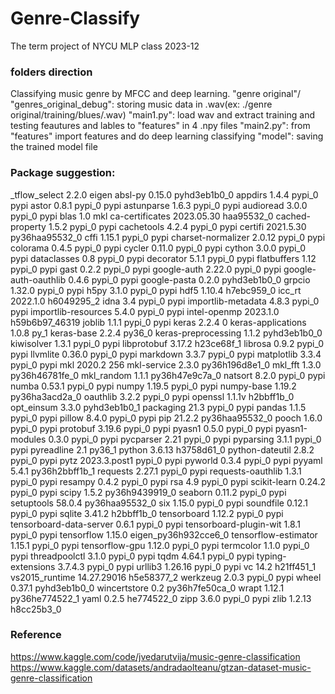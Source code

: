 # Genre-Classify
The term project of NYCU MLP class 2023-12

### folders direction
Classifying music genre by MFCC and deep learning. 
"genre original"/ "genres_original_debug": storing music data in .wav(ex: ./genre original/training/blues/.wav)
"main1.py": load wav and extract training and testing feautures and lables to "features" in 4 .npy files
"main2.py": from "features" import features and do deep learning classifying
"model": saving the trained model file

### Package suggestion:
_tflow_select             2.2.0                     eigen
absl-py                   0.15.0             pyhd3eb1b0_0
appdirs                   1.4.4                    pypi_0    pypi
astor                     0.8.1                    pypi_0    pypi
astunparse                1.6.3                    pypi_0    pypi
audioread                 3.0.0                    pypi_0    pypi
blas                      1.0                         mkl
ca-certificates           2023.05.30           haa95532_0
cached-property           1.5.2                    pypi_0    pypi
cachetools                4.2.4                    pypi_0    pypi
certifi                   2021.5.30        py36haa95532_0
cffi                      1.15.1                   pypi_0    pypi
charset-normalizer        2.0.12                   pypi_0    pypi
colorama                  0.4.5                    pypi_0    pypi
cycler                    0.11.0                   pypi_0    pypi
cython                    3.0.0                    pypi_0    pypi
dataclasses               0.8                      pypi_0    pypi
decorator                 5.1.1                    pypi_0    pypi
flatbuffers               1.12                     pypi_0    pypi
gast                      0.2.2                    pypi_0    pypi
google-auth               2.22.0                   pypi_0    pypi
google-auth-oauthlib      0.4.6                    pypi_0    pypi
google-pasta              0.2.0              pyhd3eb1b0_0
grpcio                    1.32.0                   pypi_0    pypi
h5py                      3.1.0                    pypi_0    pypi
hdf5                      1.10.4               h7ebc959_0
icc_rt                    2022.1.0             h6049295_2
idna                      3.4                      pypi_0    pypi
importlib-metadata        4.8.3                    pypi_0    pypi
importlib-resources       5.4.0                    pypi_0    pypi
intel-openmp              2023.1.0         h59b6b97_46319
joblib                    1.1.1                    pypi_0    pypi
keras                     2.2.4                         0
keras-applications        1.0.8                      py_1
keras-base                2.2.4                    py36_0
keras-preprocessing       1.1.2              pyhd3eb1b0_0
kiwisolver                1.3.1                    pypi_0    pypi
libprotobuf               3.17.2               h23ce68f_1
librosa                   0.9.2                    pypi_0    pypi
llvmlite                  0.36.0                   pypi_0    pypi
markdown                  3.3.7                    pypi_0    pypi
matplotlib                3.3.4                    pypi_0    pypi
mkl                       2020.2                      256
mkl-service               2.3.0            py36h196d8e1_0
mkl_fft                   1.3.0            py36h46781fe_0
mkl_random                1.1.1            py36h47e9c7a_0
natsort                   8.2.0                    pypi_0    pypi
numba                     0.53.1                   pypi_0    pypi
numpy                     1.19.5                   pypi_0    pypi
numpy-base                1.19.2           py36ha3acd2a_0
oauthlib                  3.2.2                    pypi_0    pypi
openssl                   1.1.1v               h2bbff1b_0
opt_einsum                3.3.0              pyhd3eb1b0_1
packaging                 21.3                     pypi_0    pypi
pandas                    1.1.5                    pypi_0    pypi
pillow                    8.4.0                    pypi_0    pypi
pip                       21.2.2           py36haa95532_0
pooch                     1.6.0                    pypi_0    pypi
protobuf                  3.19.6                   pypi_0    pypi
pyasn1                    0.5.0                    pypi_0    pypi
pyasn1-modules            0.3.0                    pypi_0    pypi
pycparser                 2.21                     pypi_0    pypi
pyparsing                 3.1.1                    pypi_0    pypi
pyreadline                2.1                      py36_1
python                    3.6.13               h3758d61_0
python-dateutil           2.8.2                    pypi_0    pypi
pytz                      2023.3.post1             pypi_0    pypi
pyworld                   0.3.4                    pypi_0    pypi
pyyaml                    5.4.1            py36h2bbff1b_1
requests                  2.27.1                   pypi_0    pypi
requests-oauthlib         1.3.1                    pypi_0    pypi
resampy                   0.4.2                    pypi_0    pypi
rsa                       4.9                      pypi_0    pypi
scikit-learn              0.24.2                   pypi_0    pypi
scipy                     1.5.2            py36h9439919_0
seaborn                   0.11.2                   pypi_0    pypi
setuptools                58.0.4           py36haa95532_0
six                       1.15.0                   pypi_0    pypi
soundfile                 0.12.1                   pypi_0    pypi
sqlite                    3.41.2               h2bbff1b_0
tensorboard               1.12.2                   pypi_0    pypi
tensorboard-data-server   0.6.1                    pypi_0    pypi
tensorboard-plugin-wit    1.8.1                    pypi_0    pypi
tensorflow                1.15.0          eigen_py36h932cce6_0
tensorflow-estimator      1.15.1                   pypi_0    pypi
tensorflow-gpu            1.12.0                   pypi_0    pypi
termcolor                 1.1.0                    pypi_0    pypi
threadpoolctl             3.1.0                    pypi_0    pypi
tqdm                      4.64.1                   pypi_0    pypi
typing-extensions         3.7.4.3                  pypi_0    pypi
urllib3                   1.26.16                  pypi_0    pypi
vc                        14.2                 h21ff451_1
vs2015_runtime            14.27.29016          h5e58377_2
werkzeug                  2.0.3                    pypi_0    pypi
wheel                     0.37.1             pyhd3eb1b0_0
wincertstore              0.2              py36h7fe50ca_0
wrapt                     1.12.1           py36he774522_1
yaml                      0.2.5                he774522_0
zipp                      3.6.0                    pypi_0    pypi
zlib                      1.2.13               h8cc25b3_0


### Reference 
https://www.kaggle.com/code/jvedarutvija/music-genre-classification
https://www.kaggle.com/datasets/andradaolteanu/gtzan-dataset-music-genre-classification
